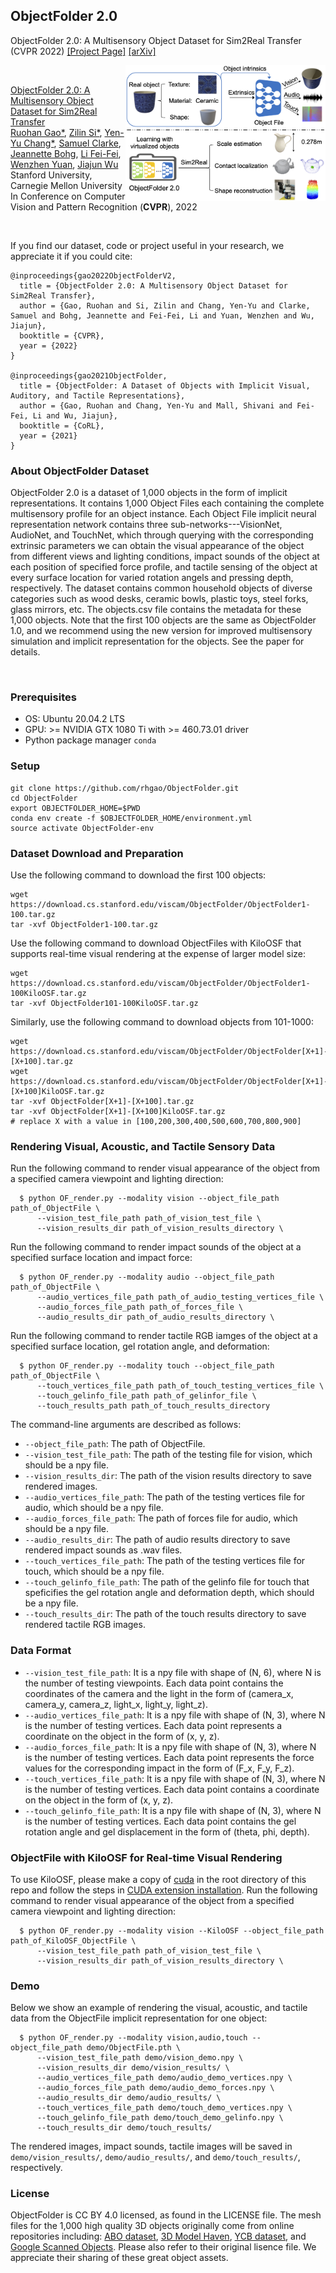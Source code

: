 ## ObjectFolder 2.0
ObjectFolder 2.0: A Multisensory Object Dataset for Sim2Real Transfer (CVPR 2022)
[[Project Page]](https://ai.stanford.edu/~rhgao/objectfolder2.0/)    [[arXiv]](https://arxiv.org/abs/2204.02389) 

<img src='ObjectFolder2.0_teaser.png' align="right" width=320>

<br/>

[ObjectFolder 2.0: A Multisensory Object Dataset for Sim2Real Transfer](https://ai.stanford.edu/~rhgao/objectfolder2.0/)  
 [Ruohan Gao*](https://www.ai.stanford.edu/~rhgao/),  [Zilin Si*](https://si-lynnn.github.io/), [Yen-Yu Chang*](https://yuyuchang.github.io/),  [Samuel Clarke](https://samuelpclarke.com/), [Jeannette Bohg](https://web.stanford.edu/~bohg/), [Li Fei-Fei](https://profiles.stanford.edu/fei-fei-li), [Wenzhen Yuan](http://robotouch.ri.cmu.edu/yuanwz/), [Jiajun Wu](https://jiajunwu.com/)<br/>
 Stanford University, Carnegie Mellon University<br/>
 In Conference on Computer Vision and Pattern Recognition (**CVPR**), 2022  
 
<br/>

If you find our dataset, code or project useful in your research, we appreciate it if you could cite:

    @inproceedings{gao2022ObjectFolderV2,
      title = {ObjectFolder 2.0: A Multisensory Object Dataset for Sim2Real Transfer},
      author = {Gao, Ruohan and Si, Zilin and Chang, Yen-Yu and Clarke, Samuel and Bohg, Jeannette and Fei-Fei, Li and Yuan, Wenzhen and Wu, Jiajun},
      booktitle = {CVPR},
      year = {2022}
    }

    @inproceedings{gao2021ObjectFolder,
      title = {ObjectFolder: A Dataset of Objects with Implicit Visual, Auditory, and Tactile Representations},
      author = {Gao, Ruohan and Chang, Yen-Yu and Mall, Shivani and Fei-Fei, Li and Wu, Jiajun},
      booktitle = {CoRL},
      year = {2021}
    }
    
### About ObjectFolder Dataset

ObjectFolder 2.0 is a dataset of 1,000 objects in the form of implicit representations. It contains 1,000 Object Files each containing the complete multisensory profile for an object instance. Each Object File implicit neural representation network contains three sub-networks---VisionNet, AudioNet, and TouchNet, which through querying with the corresponding extrinsic parameters we can obtain the visual appearance of the object from different views and lighting conditions, impact sounds of the object at each position of specified force profile, and tactile sensing of the object at every surface location for varied rotation angels and pressing depth, respectively. The dataset contains common household objects of diverse categories such as wood desks, ceramic bowls, plastic toys, steel forks, glass mirrors, etc. The objects.csv file contains the metadata for these 1,000 objects. Note that the first 100 objects are the same as ObjectFolder 1.0, and we recommend using the new version for improved multisensory simulation and implicit representation for the objects. See the paper for details.

<br/>

### Prerequisites
* OS: Ubuntu 20.04.2 LTS
* GPU: >= NVIDIA GTX 1080 Ti with >= 460.73.01 driver
* Python package manager `conda`

### Setup
```
git clone https://github.com/rhgao/ObjectFolder.git
cd ObjectFolder
export OBJECTFOLDER_HOME=$PWD
conda env create -f $OBJECTFOLDER_HOME/environment.yml
source activate ObjectFolder-env
```

### Dataset Download and Preparation
Use the following command to download the first 100 objects:
```
wget https://download.cs.stanford.edu/viscam/ObjectFolder/ObjectFolder1-100.tar.gz
tar -xvf ObjectFolder1-100.tar.gz
```
Use the following command to download ObjectFiles with KiloOSF that supports real-time visual rendering at the expense of larger model size:
```
wget https://download.cs.stanford.edu/viscam/ObjectFolder/ObjectFolder1-100KiloOSF.tar.gz
tar -xvf ObjectFolder101-100KiloOSF.tar.gz
```
Similarly, use the following command to download objects from 101-1000:
```
wget https://download.cs.stanford.edu/viscam/ObjectFolder/ObjectFolder[X+1]-[X+100].tar.gz
wget https://download.cs.stanford.edu/viscam/ObjectFolder/ObjectFolder[X+1]-[X+100]KiloOSF.tar.gz
tar -xvf ObjectFolder[X+1]-[X+100].tar.gz
tar -xvf ObjectFolder[X+1]-[X+100]KiloOSF.tar.gz
# replace X with a value in [100,200,300,400,500,600,700,800,900]
```

### Rendering Visual, Acoustic, and Tactile Sensory Data 
Run the following command to render visual appearance of the object from a specified camera viewpoint and lighting direction:
```
  $ python OF_render.py --modality vision --object_file_path path_of_ObjectFile \
      --vision_test_file_path path_of_vision_test_file \
      --vision_results_dir path_of_vision_results_directory \
```
Run the following command to render impact sounds of the object at a specified surface location and impact force:
```
  $ python OF_render.py --modality audio --object_file_path path_of_ObjectFile \
      --audio_vertices_file_path path_of_audio_testing_vertices_file \
      --audio_forces_file_path path_of_forces_file \
      --audio_results_dir path_of_audio_results_directory \
```
Run the following command to render tactile RGB iamges of the object at a specified surface location, gel rotation angle, and deformation:
```
  $ python OF_render.py --modality touch --object_file_path path_of_ObjectFile \
      --touch_vertices_file_path path_of_touch_testing_vertices_file \
      --touch_gelinfo_file_path path_of_gelinfor_file \
      --touch_results_path path_of_touch_results_directory
```
The command-line arguments are described as follows:
  * `--object_file_path`: The path of ObjectFile.
  * `--vision_test_file_path`: The path of the testing file for vision, which should be a npy file.
  * `--vision_results_dir`: The path of the vision results directory to save rendered images.
  * `--audio_vertices_file_path`: The path of the testing vertices file for audio, which should be a npy file.
  * `--audio_forces_file_path`: The path of forces file for audio, which should be a npy file.
  * `--audio_results_dir`: The path of audio results directory to save rendered impact sounds as .wav files.
  * `--touch_vertices_file_path`: The path of the testing vertices file for touch, which should be a npy file.
  * `--touch_gelinfo_file_path`: The path of the gelinfo file for touch that speficifies the gel rotation angle and deformation depth, which should be a npy file.
  * `--touch_results_dir`: The path of the touch results directory to save rendered tactile RGB images.

### Data Format
  * `--vision_test_file_path`: It is a npy file with shape of (N, 6), where N is the number of testing viewpoints. Each data point contains the coordinates of the camera and the light in the form of (camera_x, camera_y, camera_z, light_x, light_y, light_z).
  * `--audio_vertices_file_path`: It is a npy file with shape of (N, 3), where N is the number of testing vertices. Each data point represents a coordinate on the object in the form of (x, y, z).
  * `--audio_forces_file_path`: It is a npy file with shape of (N, 3), where N is the number of testing vertices. Each data point represents the force values for the corresponding impact in the form of (F_x, F_y, F_z).
  * `--touch_vertices_file_path`: It is a npy file with shape of (N, 3), where N is the number of testing vertices. Each data point contains a coordinate on the object in the form of (x, y, z).
  * `--touch_gelinfo_file_path`: It is a npy file with shape of (N, 3), where N is the number of testing vertices. Each data point contains the gel rotation angle and gel displacement in the form of (theta, phi, depth).

### ObjectFile with KiloOSF for Real-time Visual Rendering
To use KiloOSF, please make a copy of [cuda](https://github.com/creiser/kilonerf/tree/master/cuda) in the root directory of this repo and follow the steps in [CUDA extension installation](https://github.com/creiser/kilonerf). Run the following command to render visual appearance of the object from a specified camera viewpoint and lighting direction:
```
  $ python OF_render.py --modality vision --KiloOSF --object_file_path path_of_KiloOSF_ObjectFile \
      --vision_test_file_path path_of_vision_test_file \
      --vision_results_dir path_of_vision_results_directory \
```

### Demo
Below we show an example of rendering the visual, acoustic, and tactile data from the ObjectFile implicit representation for one object:
```
  $ python OF_render.py --modality vision,audio,touch --object_file_path demo/ObjectFile.pth \
      --vision_test_file_path demo/vision_demo.npy \
      --vision_results_dir demo/vision_results/ \
      --audio_vertices_file_path demo/audio_demo_vertices.npy \
      --audio_forces_file_path demo/audio_demo_forces.npy \
      --audio_results_dir demo/audio_results/ \
      --touch_vertices_file_path demo/touch_demo_vertices.npy \
      --touch_gelinfo_file_path demo/touch_demo_gelinfo.npy \
      --touch_results_dir demo/touch_results/
```
The rendered images, impact sounds, tactile images will be saved in `demo/vision_results/`, `demo/audio_results/`, and `demo/touch_results/`, respectively.

### License
ObjectFolder is CC BY 4.0 licensed, as found in the LICENSE file. The mesh files for the 1,000 high quality 3D objects originally come from online repositories including: [ABO dataset](https://amazon-berkeley-objects.s3.amazonaws.com/index.html), [3D Model Haven](https://3dmodelhaven.com/), [YCB dataset](http://ycb-benchmarks.s3-website-us-east-1.amazonaws.com/), and [Google Scanned Objects](https://app.ignitionrobotics.org/GoogleResearch/fuel/collections/Google\%20Scanned\%20Objects). Please also refer to their original lisence file. We appreciate their sharing of these great object assets.
